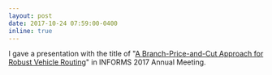 ```yaml
---
layout: post
date: 2017-10-24 07:59:00-0400
inline: true
---
```


I gave a presentation with the title of "[A Branch-Price-and-Cut Approach for Robust Vehicle Routing](http://www.abstractsonline.com/pp8/#!/4471/presentation/4865)" in INFORMS 2017 Annual Meeting.
